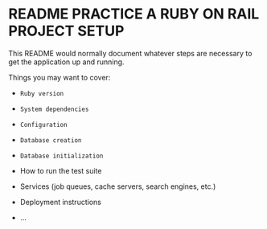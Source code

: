 # README PRACTICE A RUBY ON RAIL PROJECT SETUP

This README would normally document whatever steps are necessary to get the
application up and running.

Things you may want to cover:

* `Ruby version`

* `System dependencies`

* `Configuration`

* `Database creation`

* `Database initialization`

* How to run the test suite

* Services (job queues, cache servers, search engines, etc.)

* Deployment instructions

* ...
